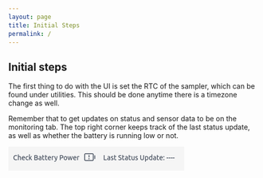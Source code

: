 ```yaml
---
layout: page
title: Initial Steps
permalink: /
---
```



## Initial steps

The first thing to do with the UI is set the RTC of the sampler, which can be found under utilities. This should be done anytime there is a timezone change as well.

Remember that to get updates on status and sensor data to be on the monitoring tab. The top right corner keeps track of the last status update, as well as whether the battery is running low or not.

<img src="images/battery_status_update.png" alt="Battery status and time since last update">
